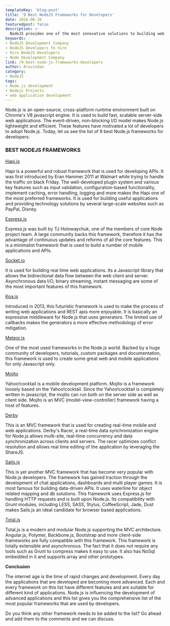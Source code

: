 ```yaml
---
templateKey: 'blog-post'
title: '9 Best NodeJS Frameworks for Developers'
date: 2016-06-26
featuredpost: false
description: >-
  NodeJS provides one of the most innovative solutions to building web servers. These best frameworks speed up your web application development.
keywords: 
- NodeJS Development Company
- NodeJS Developers fo hire
- Hire NodeJS Developers
- Node Development Company
link: /9-best-node-js-frameworks-developers
author: Aravindan
category:
- NodeJS
tags:
- Node.js development
- Nodejs Projects
- web application development
---
```


Node.js is an open-source, cross-platform runtime environment built on Chrome's V8 javascript engine. It is used to build fast, scalable server-side web applications. The event-driven, non-blocking I/O model makes Node.js lightweight and efficient. These features have motivated a lot of developers to adopt Node.js. Today, let us see the list of 9 best Node.js frameworks for developers.

### BEST NODEJS FRAMEWORKS

[Hapi.js](http://hapijs.com/)

Hapi is a powerful and robust framework that is used for developing APIs. It was first introduced by Eran Hammer 2011 at Walmart while trying to handle the traffic on black Friday. The well-developed plugin system and various key features such as  input validation, configuration-based functionality, implement caching, error handling, logging and more makes the Hapi one of the most preferred frameworks. It is used for building useful applications and providing technology solutions by several large-scale websites such as PayPal, Disney.

[Express.js](http://expressjs.com/)

Express.js was built by TJ Holowaychuk, one of the members of core Node project team. A large community backs this framework, therefore it has the advantage of continuous updates and reforms of all the core features. This is a minimalist framework that is used to build a number of mobile applications and APIs.

[Socket.io](http://socket.io/)

It is used for building real time web applications. Its a Javascript library that allows the bidirectional data flow between the web client and server. Asynchronous data I/O, binary streaming, instant messaging are some of the most important features of this framework.

[Koa.js](http://koajs.com/)

Introduced in 2013, this futuristic framework is used to make the process of writing web applications and REST apis more enjoyable. It is basically an expressive middleware for Node.js that uses generators. The limited use of callbacks makes the generators a more effective methodology of error mitigation.

[Meteor.js](https://www.meteor.com/)

One of the most used frameworks in the Node.js world. Backed by a huge community of  developers, tutorials, custom packages and documentation, this framework is used to create some great web and mobile applications for only Javascript only.

[Mojito](https://github.com/yahoo/mojito)

Yahoo!cocktail is a mobile development platform. Mojito is a framework loosely based on the Yahoo!cocktail. Since the Yahoo!cocktail is completely written in javascript, the mojito can run both on the server side as well as client side. Mojito is an MVC (model-view-controller) framework having a host of features.

[Derby](http://derbyjs.com/)

This is an MVC framework that is used for creating real-time mobile and web applications. Derby's Racer, a real-time data synchronization engine for Node.js allows multi-site, real-time concurrency and data synchronization across clients and servers. The racer optimizes conflict resolution and allows real time editing of the application by leveraging the ShareJS.

[Sails.js](http://sailsjs.org/)

This is yet another MVC framework that has become very popular with Node.js developers. The framework has gained traction through the development of chat applications, dashboards and multi player games. It is most famous for building data-driven APIs. It uses waterline for object related mapping and db solutions. This framework uses Express.js for handling HTTP requests and is built upon Node.js. Its compatibility with Grunt modules, including LESS, SASS, Stylus, CoffeeScript, Jade, Dust makes Sails.js an ideal candidate for browser based applications.

[Total.js](https://www.totaljs.com/?language=en)

Total.js is a modern and modular Node.js supporting the MVC architecture. Angular.js, Polymer, Backbone.js, Bootstrap and more client-side frameworks are fully compatible with this framework. This framework is totally extensible and asynchronous. The fact that it does not require any tools such as Grunt to compress makes it easy to use. It also has NoSql embedded in it and supports array and other prototypes.

**Conclusion**

The internet age is the time of rapid changes and development. Every day the applications that are developed are becoming more advanced. Each and every framework on this list have different features and are suitable for different kind of applications. Node.js is influencing the development of advanced applications and this list gives you the comprehensive list of the most popular frameworks that are used by developers.

Do you think any other framework needs to be added to the list? Go ahead and add them to the comments and we can discuss.
